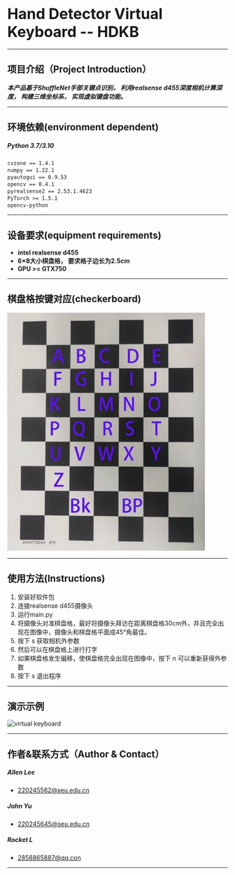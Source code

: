 # <big>Hand Detector Virtual Keyboard -- HDKB</big>
  
---
  
## 项目介绍（Project Introduction）

***本产品基于ShuffleNet手部关键点识别， 利用realsense d455深度相机计算深度， 构建三维坐标系， 实现虚拟键盘功能。***  

----

## 环境依赖(environment dependent)
##### Python 3.7/3.10
```
cvzone == 1.4.1  
numpy == 1.22.1  
pyautogui == 0.9.53  
opencv == 0.4.1  
pyrealsense2 == 2.53.1.4623
PyTorch >= 1.5.1
opencv-python
```

-----

## 设备要求(equipment requirements) 

+ **intel realsense d455**
+ **6×8大小棋盘格， 要求格子边长为2.5cm**  
+ **GPU >= GTX750**

-----

## 棋盘格按键对应(checkerboard)

![avatar](samples/chessboard.jpg)  


-----

## 使用方法(Instructions)

1. 安装好软件包  
2. 连接realsense d455摄像头  
3. 运行main.py  
4. 将摄像头对准棋盘格，最好将摄像头拜访在距离棋盘格30cm外，并且完全出现在图像中，摄像头和棋盘格平面成45°角最佳。  
5. 按下 s 获取相机外参数  
6. 然后可以在棋盘格上进行打字  
7. 如果棋盘格发生偏移，使棋盘格完全出现在图像中，按下 n 可以重新获得外参数  
8. 按下 s 退出程序  

----

## 演示示例

![virtual keyboard](samples/2_6.gif)

----

## 作者&联系方式（Author & Contact）

##### ***Allen Lee***
+ 220245562@seu.edu.cn 
##### ***John Yu*** 
+ 220245645@seu.edu.cn
##### ***Rocket L*** 
+ 2858865887@qq.con

---
